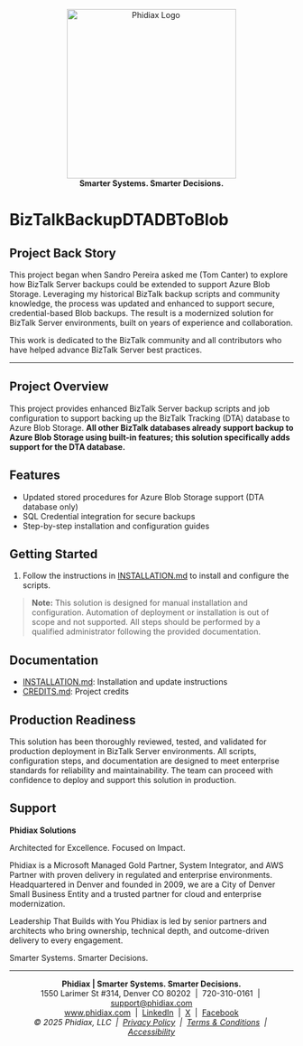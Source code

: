 
<p align="center">
		<a href="https://www.phidiax.com/" target="_blank"><img src="https://static.wixstatic.com/media/f9592c_36f18dd9f56d463cb8dcc9ae97d69ac4~mv2.png/v1/crop/x_93,y_20,w_316,h_85/fill/w_442,h_112,al_c,lg_1,q_85,enc_avif,quality_auto/logo_icon_w500_h125_transparent_white.png" alt="Phidiax Logo" width="300" /></a>
		<br>
		<strong>Smarter Systems. Smarter Decisions.</strong>
</p>

# BizTalkBackupDTADBToBlob


## Project Back Story

This project began when Sandro Pereira asked me (Tom Canter) to explore how BizTalk Server backups could be extended to support Azure Blob Storage. Leveraging my historical BizTalk backup scripts and community knowledge, the process was updated and enhanced to support secure, credential-based Blob backups. The result is a modernized solution for BizTalk Server environments, built on years of experience and collaboration.

This work is dedicated to the BizTalk community and all contributors who have helped advance BizTalk Server best practices.

---

## Project Overview

This project provides enhanced BizTalk Server backup scripts and job configuration to support backing up the BizTalk Tracking (DTA) database to Azure Blob Storage. **All other BizTalk databases already support backup to Azure Blob Storage using built-in features; this solution specifically adds support for the DTA database.**


## Features

- Updated stored procedures for Azure Blob Storage support (DTA database only)
- SQL Credential integration for secure backups
- Step-by-step installation and configuration guides



## Getting Started

1. Follow the instructions in [INSTALLATION.md](INSTALLATION.md) to install and configure the scripts.

> **Note:** This solution is designed for manual installation and configuration. Automation of deployment or installation is out of scope and not supported. All steps should be performed by a qualified administrator following the provided documentation.


## Documentation

- [INSTALLATION.md](INSTALLATION.md): Installation and update instructions
- [CREDITS.md](CREDITS.md): Project credits


## Production Readiness

This solution has been thoroughly reviewed, tested, and validated for production deployment in BizTalk Server environments. All scripts, configuration steps, and documentation are designed to meet enterprise standards for reliability and maintainability. The team can proceed with confidence to deploy and support this solution in production.


## Support

**Phidiax Solutions**

Architected for Excellence. Focused on Impact.

Phidiax is a Microsoft Managed Gold Partner, System Integrator, and AWS Partner with proven delivery in regulated and enterprise environments. Headquartered in Denver and founded in 2009, we are a City of Denver Small Business Entity and a trusted partner for cloud and enterprise modernization.

Leadership That Builds with You
Phidiax is led by senior partners and architects who bring ownership, technical depth, and outcome-driven delivery to every engagement.



Smarter Systems. Smarter Decisions.


---
<p align="center">
	<strong>Phidiax | Smarter Systems. Smarter Decisions.</strong><br>
	1550 Larimer St #314, Denver CO 80202 &nbsp;|&nbsp; 720-310-0161 &nbsp;|&nbsp; <a href="mailto:support@phidiax.com">support@phidiax.com</a><br>
	<a href="https://www.phidiax.com">www.phidiax.com</a> &nbsp;|&nbsp; <a href="https://www.facebook.com/Phidiax">LinkedIn</a> &nbsp;|&nbsp; <a href="https://twitter.com/phidiax">X</a> &nbsp;|&nbsp; <a href="https://facebook.com/phidiax">Facebook</a><br>
	<em>© 2025 Phidiax, LLC &nbsp;|&nbsp; <a href="https://www.phidiax.com/privacy-policy">Privacy Policy</a> &nbsp;|&nbsp; <a href="https://www.phidiax.com/terms-and-conditions">Terms &amp; Conditions</a> &nbsp;|&nbsp; <a href="https://www.phidiax.com/accessibility-statement">Accessibility</a></em>

</p>
